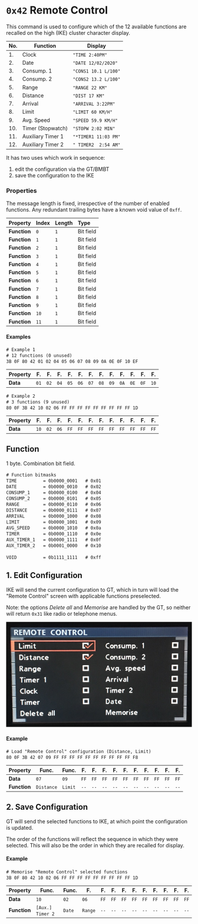 # `0x42` Remote Control

This command is used to configure which of the 12 available functions are recalled on the high (IKE) cluster character display.

No. | Function | Display
----|----------|--------
1. | Clock | `"TIME 2:40PM"`
2. | Date | `"DATE 12/02/2020"`
3. | Consump. 1 | `"CONS1 10.1 L/100"`
4. | Consump. 2 | `"CONS2 13.2 L/100"`
5. | Range | `"RANGE 22 KM"`
6. | Distance | `"DIST 17 KM"`
7. | Arrival | `"ARRIVAL 3:22PM"`
8. | Limit | `"LIMIT 60 KM/H"`
9. | Avg. Speed | `"SPEED 59.9 KM/H"`
10. | Timer (Stopwatch) | `"STOPW 2:02 MIN"`
11. | Auxiliary Timer 1 | `"*TIMER1 11:03 PM"`
12. | Auxiliary Timer 2 | `" TIMER2  2:54 AM"`

It has two uses which work in sequence:

1. edit the configuration via the GT/BMBT
2. save the configuration to the IKE

### Properties

The message length is fixed, irrespective of the number of enabled functions. Any redundant trailing bytes have a known void value of `0xff`.

Property|Index|Length|Type
:---|:---|:---|:---
**Function**|`0`|`1`|Bit field
**Function**|`1`|`1`|Bit field
**Function**|`2`|`1`|Bit field
**Function**|`3`|`1`|Bit field
**Function**|`4`|`1`|Bit field
**Function**|`5`|`1`|Bit field
**Function**|`6`|`1`|Bit field
**Function**|`7`|`1`|Bit field
**Function**|`8`|`1`|Bit field
**Function**|`9`|`1`|Bit field
**Function**|`10`|`1`|Bit field
**Function**|`11`|`1`|Bit field

#### Examples

    # Example 1 
    # 12 functions (0 unused)
    3B 0F 80 42 01 02 04 05 06 07 08 09 0A 0E 0F 10 EF

Property|F.|F.|F.|F.|F.|F.|F.|F.|F.|F.|F.|F.
---|---|---|---|---|---|---|---|---|---|---|---|---
**Data**|`01`|`02`|`04`|`05`|`06`|`07`|`08`|`09`|`0A`|`0E`|`0F`|`10`

    # Example 2
    # 3 functions (9 unused)
    80 0F 3B 42 10 02 06 FF FF FF FF FF FF FF FF FF 1D

Property|F.|F.|F.|F.|F.|F.|F.|F.|F.|F.|F.|F.
---|---|---|---|---|---|---|---|---|---|---|---|---
**Data**|`10`|`02`|`06`|`FF`|`FF`|`FF`|`FF`|`FF`|`FF`|`FF`|`FF`|`FF`

## Function

1 byte. Combination bit field.
    
    # Function bitmasks
    TIME          = 0b0000_0001   # 0x01
    DATE          = 0b0000_0010   # 0x02
    CONSUMP_1     = 0b0000_0100   # 0x04
    CONSUMP_2     = 0b0000_0101   # 0x05
    RANGE         = 0b0000_0110   # 0x06
    DISTANCE      = 0b0000_0111   # 0x07
    ARRIVAL       = 0b0000_1000   # 0x08
    LIMIT         = 0b0000_1001   # 0x09
    AVG_SPEED     = 0b0000_1010   # 0x0a
    TIMER         = 0b0000_1110   # 0x0e
    AUX_TIMER_1   = 0b0000_1111   # 0x0f
    AUX_TIMER_2   = 0b0001_0000   # 0x10
    
    VOID          = 0b1111_1111   # 0xff

## 1. Edit Configuration

IKE will send the current configuration to GT, which in turn will load the "Remote Control" screen with applicable functions preselected.

Note: the options *Delete all* and *Memorise* are handled by the GT, so neither will return `0x31` like radio or telephone menus. 

![Remote Control Programming](prog/prog.jpg)

#### Example

    # Load "Remote Control" configuration (Distance, Limit)
    80 0F 3B 42 07 09 FF FF FF FF FF FF FF FF FF FF F8

Property|Func.|Func.|F.|F.|F.|F.|F.|F.|F.|F.|F.|F.
---|---|---|---|---|---|---|---|---|---|---|---|---
**Data**|`07`|`09`|`FF`|`FF`|`FF`|`FF`|`FF`|`FF`|`FF`|`FF`|`FF`|`FF`
**Function**|`Distance`|`Limit`|`--`|`--`|`--`|`--`|`--`|`--`|`--`|`--`|`--`|`--`

## 2. Save Configuration

GT will send the selected functions to IKE, at which point the configuration is updated. 

The order of the functions will reflect the sequence in which they were selected. This will also be the order in which they are recalled for display.

#### Example

    # Memorise "Remote Control" selected functions
    3B 0F 80 42 10 02 06 FF FF FF FF FF FF FF FF FF 1D

Property|Func.|Func.|F.|F.|F.|F.|F.|F.|F.|F.|F.|F.
---|---|---|---|---|---|---|---|---|---|---|---|---
**Data**|`10`|`02`|`06`|`FF`|`FF`|`FF`|`FF`|`FF`|`FF`|`FF`|`FF`|`FF`
**Function**|`[Aux.] Timer 2`|`Date`|`Range`|`--`|`--`|`--`|`--`|`--`|`--`|`--`|`--`|`--`